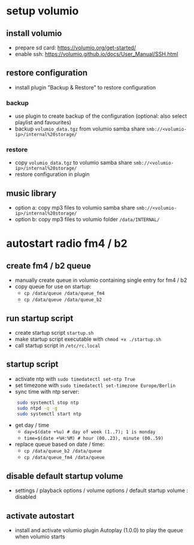 # setup volumio

## install volumio

- prepare sd card: https://volumio.org/get-started/
- enable ssh: https://volumio.github.io/docs/User_Manual/SSH.html

## restore configuration

- install plugin "Backup & Restore" to restore configuration

### backup

- use plugin to create backup of the configuration (optional: also select playlist and favourites)
- backup `volumio_data.tgz` from volumio samba share `smb://<volumio-ip>/internal%20storage/`

### restore

- copy `volumio_data.tgz` to volumio samba share `smb://<volumio-ip>/internal%20storage/`
- restore configuration in plugin

## music library

- option a: copy mp3 files to volumio samba share `smb://<volumio-ip>/internal%20storage/`
- option b: copy mp3 files to volumio folder `/data/INTERNAL/`

# autostart radio fm4 / b2

## create fm4 / b2 queue

- manually create queue in volumio containing single entry for fm4 / b2
- copy queue for use on startup:
    - `cp /data/queue /data/queue_fm4`
    - `cp /data/queue /data/queue_b2`

## run startup script

- create startup script `startup.sh`
- make startup script executable with `chmod +x ./startup.sh`
- call startup script in `/etc/rc.local`

## startup script

- activate ntp with `sudo timedatectl set-ntp True`
- set timezone with `sudo timedatectl set-timezone Europe/Berlin`
- sync time with ntp server:
```bash
    sudo systemctl stop ntp
    sudo ntpd -q -g
    sudo systemctl start ntp
```
- get day / time
  - `day=$(date +%u) # day of week (1..7); 1 is monday`
  - `time=$(date +%H:%M) # hour (00..23), minute (00..59)`
- replace queue based on date / time:
  - `cp /data/queue_b2 /data/queue`
  - `cp /data/queue_fm4 /data/queue`

## disable default startup volume

- settings / playback options / volume options / default startup volume : disabled

## activate autostart

- install and activate volumio plugin Autoplay (1.0.0) to play the queue when volumio starts
